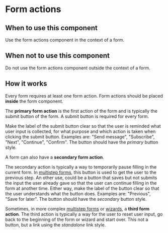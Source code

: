 # Form actions

## When to use this component

Use the form actions component in the context of a form.

## When not to use this component

Do not use the form actions component outside the context of a form.

## How it works

Every form requires at least one form action. Form actions should be placed **inside** the form component.

The **primary form action** is the first action of the form and is typically the submit button of the form. A submit button is required for every form.

Make the label of the submit button clear so that the user is reminded what user input is collected, for what purpose and which action is taken when clicking the submit button. Examples are: "Send message", "Subscribe", "Next", "Continue", "Confirm". The button should have the *primary* button style.

A form can also have a **secondary form action**.

The secondary action is typically a way to temporarily pause filling in the current form. In <a href="{{path './multistep-form'}}">multistep forms</a>, this button is used to get the user to the previous step. An other use, could be a button that saves but not submits the input the user already gave so that the user can continue filling in the form at another time. Either way, make the label of the button clear so that the user understands what the button does. Examples are: "Previous", "Save for later". The button should have the *secondary* button style.
 
Sometimes, in more complex <a href="{{path './multistep-form'}}">multistep forms</a> or <a href="{{path './wizards'}}">wizards</a>, a **third form action**. The third action is typically a way for the user to reset user input, go back to the beginning of the form or wizard and start over. This not a button, but a link using the *standalone* link style.